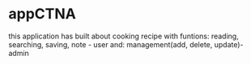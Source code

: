 # appCTNA
this application has built about cooking recipe with funtions: reading, searching, saving, note - user and: management(add, delete, update)- admin
